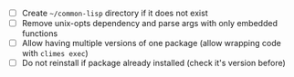 - [ ] Create `~/common-lisp` directory if it does not exist
- [ ] Remove unix-opts dependency and parse args with only embedded functions
- [ ] Allow having multiple versions of one package (allow wrapping code with `climes exec`)
- [ ] Do not reinstall if package already installed (check it's version before)